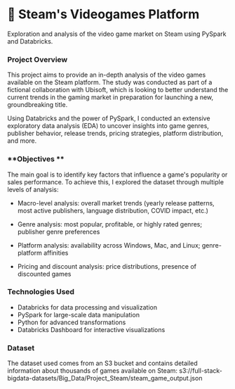 # **👾 Steam's Videogames Platform**

Exploration and analysis of the video game market on Steam using PySpark and Databricks.

### **Project Overview**

This project aims to provide an in-depth analysis of the video games available on the Steam platform. The study was conducted as part of a fictional collaboration with Ubisoft, which is looking to better understand the current trends in the gaming market in preparation for launching a new, groundbreaking title.

Using Databricks and the power of PySpark, I conducted an extensive exploratory data analysis (EDA) to uncover insights into game genres, publisher behavior, release trends, pricing strategies, platform distribution, and more.

### **Objectives **

The main goal is to identify key factors that influence a game's popularity or sales performance. To achieve this, I explored the dataset through multiple levels of analysis:

- Macro-level analysis: overall market trends (yearly release patterns, most active publishers, language distribution, COVID impact, etc.)

- Genre analysis: most popular, profitable, or highly rated genres; publisher genre preferences

- Platform analysis: availability across Windows, Mac, and Linux; genre-platform affinities

- Pricing and discount analysis: price distributions, presence of discounted games

### **Technologies Used**

- Databricks for data processing and visualization
- PySpark for large-scale data manipulation
- Python for advanced transformations
- Databricks Dashboard for interactive visualizations

### **Dataset** 

The dataset used comes from an S3 bucket and contains detailed information about thousands of games available on Steam: s3://full-stack-bigdata-datasets/Big_Data/Project_Steam/steam_game_output.json
